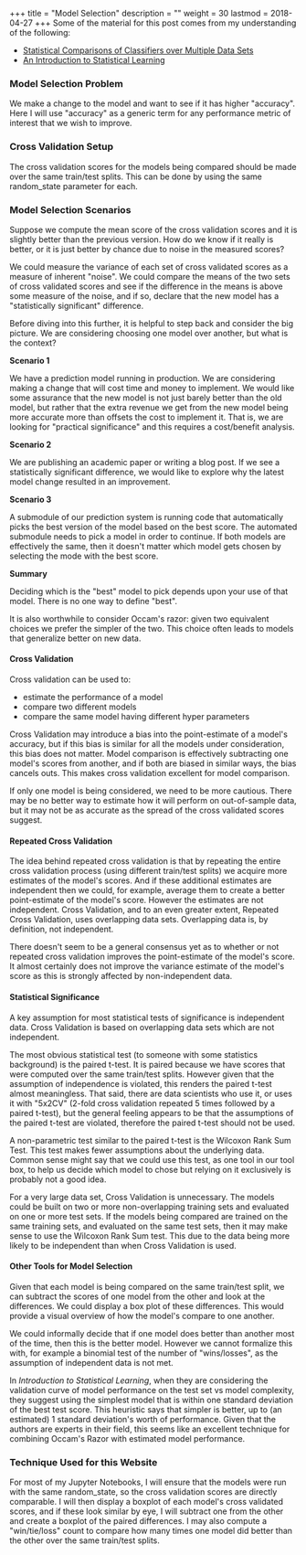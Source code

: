 +++
title = "Model Selection"
description = ""
weight = 30
lastmod = 2018-04-27
+++
Some of the material for this post comes from my understanding of the following:

* [Statistical Comparisons of Classifiers over Multiple Data Sets](http://www.jmlr.org/papers/v7/demsar06a.html)
* [An Introduction to Statistical Learning](http://www-bcf.usc.edu/~gareth/ISL/)

### Model Selection Problem

We make a change to the model and want to see if it has higher "accuracy".  Here I will use "accuracy" as a generic term for any performance metric of interest that we wish to improve.

### Cross Validation Setup

The cross validation scores for the models being compared should be made over the same train/test splits.  This can be done by using the same random_state parameter for each.

### Model Selection Scenarios

Suppose we compute the mean score of the cross validation scores and it is slightly better than the previous version.  How do we know if it really is better, or it is just better by chance due to noise in the measured scores?

We could measure the variance of each set of cross validated scores as a measure of inherent "noise".  We could compare the means of the two sets of cross validated scores and see if the difference in the means is above some measure of the noise, and if so, declare that the new model has a "statistically significant" difference.

Before diving into this further, it is helpful to step back and consider the big picture.  We are considering choosing one model over another, but what is the context?

**Scenario 1**

We have a prediction model running in production.  We are considering making a change that will cost time and money to implement.  We would like some assurance that the new model is not just barely better than the old model, but rather that the extra revenue we get from the new model being more accurate more than offsets the cost to implement it.  That is, we are looking for "practical significance" and this requires a cost/benefit analysis.

**Scenario 2**

We are publishing an academic paper or writing a blog post.  If we see a statistically significant difference, we would like to explore why the latest model change resulted in an improvement.

**Scenario 3**

A submodule of our prediction system is running code that automatically picks the best version of the model based on the best score.  The automated submodule needs to pick a model in order to continue.  If both models are effectively the same, then it doesn't matter which model gets chosen by selecting the mode with the best score.

**Summary**

Deciding which is the "best" model to pick depends upon your use of that model.  There is no one way to define "best".

It is also worthwhile to consider Occam's razor: given two equivalent choices we prefer the simpler of the two.  This choice often leads to models that generalize better on new data.

#### Cross Validation

Cross validation can be used to:

- estimate the performance of a model
- compare two different models
- compare the same model having different hyper parameters

Cross Validation may introduce a bias into the point-estimate of a model's accuracy, but if this bias is similar for all the models under consideration, this bias does not matter.  Model comparison is effectively subtracting one model's scores from another, and if both are biased in similar ways, the bias cancels outs.  This makes cross validation excellent for model comparison.

If only one model is being considered, we need to be more cautious.  There may be no better way to estimate how it will perform on out-of-sample data, but it may not be as accurate as the spread of the cross validated scores suggest.

#### Repeated Cross Validation

The idea behind repeated cross validation is that by repeating the entire cross validation process (using different train/test splits) we acquire more estimates of the model's scores.  And if these additional estimates are independent then we could, for example, average them to create a better point-estimate of the model's score.  However the estimates are not independent.  Cross Validation, and to an even greater extent, Repeated Cross Validation, uses overlapping data sets.  Overlapping data is, by definition, not independent.

There doesn't seem to be a general consensus yet as to whether or not repeated cross validation improves the point-estimate of the model's score.  It almost certainly does not improve the variance estimate of the model's score as this is strongly affected by non-independent data.

#### Statistical Significance

A key assumption for most statistical tests of significance is independent data.  Cross Validation is based on overlapping data sets which are not independent.

The most obvious statistical test (to someone with some statistics background) is the paired t-test.  It is paired because we have scores that were computed over the same train/test splits.  However given that the assumption of independence is violated, this renders the paired t-test almost meaningless.  That said, there are data scientists who use it, or uses it with "5x2CV" (2-fold cross validation repeated 5 times followed by a paired t-test), but the general feeling appears to be that the assumptions of the paired t-test are violated, therefore the paired t-test should not be used.

A non-parametric test similar to the paired t-test is the Wilcoxon Rank Sum Test.  This test makes fewer assumptions about the underlying data.  Common sense might say that we could use this test, as one tool in our tool box, to help us decide which model to chose but relying on it exclusively is probably not a good idea.

For a very large data set, Cross Validation is unnecessary.  The models could be built on two or more non-overlapping training sets and evaluated on one or more test sets.  If the models being compared are trained on the same training sets,  and evaluated on the same test sets, then it may make sense to use the Wilcoxon Rank Sum test.  This due to the data being more likely to be independent than when Cross Validation is used.

#### Other Tools for Model Selection

Given that each model is being compared on the same train/test split, we can subtract the scores of one model from the other and look at the differences.  We could display a box plot of these differences.  This would provide a visual overview of how the model's compare to one another.

We could informally decide that if one model does better than another most of the time, then this is the better model.  However we cannot formalize this with, for example a binomial test of the number of "wins/losses", as the assumption of independent data is not met.

In *Introduction to Statistical Learning*, when they are considering the validation curve of model performance on the test set vs model complexity, they suggest using the simplest model that is within one standard deviation of the best test score.  This heuristic says that simpler is better, up to (an estimated) 1 standard deviation's worth of performance.  Given that the authors are experts in their field, this seems like an excellent technique for combining Occam's Razor with estimated model performance.

### Technique Used for this Website

For most of my Jupyter Notebooks, I will ensure that the models were run with the same random_state, so the cross validation scores are directly comparable.  I will then display a boxplot of each model's cross validated scores, and if these look similar by eye, I will subtract one from the other and create a boxplot of the paired differences.  I may also compute a "win/tie/loss" count to compare how many times one model did better than the other over the same train/test splits.